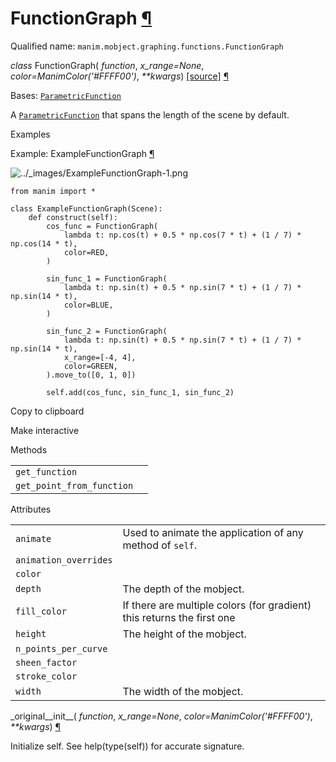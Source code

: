 # FunctionGraph [¶](https://docs.manim.community/en/stable/reference/manim.mobject.graphing.functions.FunctionGraph.html\#functiongraph "Link to this heading")

Qualified name: `manim.mobject.graphing.functions.FunctionGraph`

_class_ FunctionGraph( _function_, _x\_range=None_, _color=ManimColor('#FFFF00')_, _\*\*kwargs_) [\[source\]](https://docs.manim.community/en/stable/_modules/manim/mobject/graphing/functions.html#FunctionGraph) [¶](https://docs.manim.community/en/stable/reference/manim.mobject.graphing.functions.FunctionGraph.html#manim.mobject.graphing.functions.FunctionGraph "Link to this definition")

Bases: [`ParametricFunction`](https://docs.manim.community/en/stable/reference/manim.mobject.graphing.functions.ParametricFunction.html#manim.mobject.graphing.functions.ParametricFunction "manim.mobject.graphing.functions.ParametricFunction")

A [`ParametricFunction`](https://docs.manim.community/en/stable/reference/manim.mobject.graphing.functions.ParametricFunction.html#manim.mobject.graphing.functions.ParametricFunction "manim.mobject.graphing.functions.ParametricFunction") that spans the length of the scene by default.

Examples

Example: ExampleFunctionGraph [¶](https://docs.manim.community/en/stable/reference/manim.mobject.graphing.functions.FunctionGraph.html#examplefunctiongraph)

![../_images/ExampleFunctionGraph-1.png](https://docs.manim.community/en/stable/_images/ExampleFunctionGraph-1.png)

```
from manim import *

class ExampleFunctionGraph(Scene):
    def construct(self):
        cos_func = FunctionGraph(
            lambda t: np.cos(t) + 0.5 * np.cos(7 * t) + (1 / 7) * np.cos(14 * t),
            color=RED,
        )

        sin_func_1 = FunctionGraph(
            lambda t: np.sin(t) + 0.5 * np.sin(7 * t) + (1 / 7) * np.sin(14 * t),
            color=BLUE,
        )

        sin_func_2 = FunctionGraph(
            lambda t: np.sin(t) + 0.5 * np.sin(7 * t) + (1 / 7) * np.sin(14 * t),
            x_range=[-4, 4],
            color=GREEN,
        ).move_to([0, 1, 0])

        self.add(cos_func, sin_func_1, sin_func_2)

```

Copy to clipboard

Make interactive

Methods

|     |     |
| --- | --- |
| `get_function` |  |
| `get_point_from_function` |  |

Attributes

|     |     |
| --- | --- |
| `animate` | Used to animate the application of any method of `self`. |
| `animation_overrides` |  |
| `color` |  |
| `depth` | The depth of the mobject. |
| `fill_color` | If there are multiple colors (for gradient) this returns the first one |
| `height` | The height of the mobject. |
| `n_points_per_curve` |  |
| `sheen_factor` |  |
| `stroke_color` |  |
| `width` | The width of the mobject. |

\_original\_\_init\_\_( _function_, _x\_range=None_, _color=ManimColor('#FFFF00')_, _\*\*kwargs_) [¶](https://docs.manim.community/en/stable/reference/manim.mobject.graphing.functions.FunctionGraph.html#manim.mobject.graphing.functions.FunctionGraph._original__init__ "Link to this definition")

Initialize self. See help(type(self)) for accurate signature.